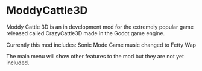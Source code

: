# ModdyCattle3D
Moddy Cattle 3D is an in development mod for
the extremely popular game released called
CrazyCattle3D made in the Godot game engine.

Currently this mod includes:
Sonic Mode
Game music changed to Fetty Wap

The main menu will show other features
to the mod but they are not yet included.
